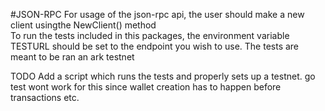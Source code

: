 #JSON-RPC
For usage of the json-rpc api, the user should make a new client 
usingthe NewClient() method  
To run the tests included in this packages, the environment variable
 TESTURL should be set to the endpoint you wish to use. The tests are meant
  to be ran an ark testnet
  
TODO
Add a script which runs the tests and properly sets up a testnet.
go test wont work for this since wallet creation has to happen before
transactions etc.